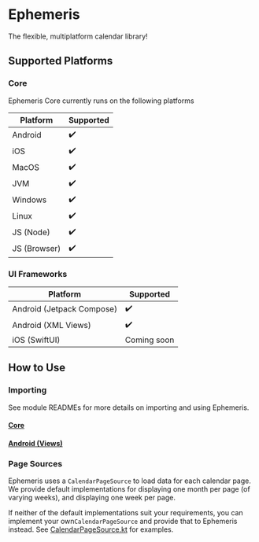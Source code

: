 # Ephemeris

The flexible, multiplatform calendar library!

## Supported Platforms

### Core

Ephemeris Core currently runs on the following platforms

| Platform | Supported |
| -- | -- |
| Android | ✔️ |
| iOS | ✔️ |
| MacOS | ✔️ |
| JVM | ✔️ |
| Windows | ✔️ |
| Linux | ✔️ |
| JS (Node) | ✔️ |
| JS (Browser) | ✔️ |

### UI Frameworks

| Platform | Supported |
| -- | -- |
| Android (Jetpack Compose) | ✔️ |
| Android (XML Views) | ✔️ |
| iOS (SwiftUI) | Coming soon |

## How to Use

### Importing

See module READMEs for more details on importing and using Ephemeris.

#### [Core](https://github.com/boswelja/Ephemeris/tree/main/core/README.md)

#### [Android (Views)](https://github.com/boswelja/Ephemeris/tree/main/android/views/README.md)

### Page Sources

Ephemeris uses a `CalendarPageSource` to load data for each calendar page.
We provide default implementations for displaying one month per page (of varying weeks), and displaying one week per page.

If neither of the default implementations suit your requirements, you can implement your own`CalendarPageSource` and provide that to Ephemeris instead.
See [CalendarPageSource.kt](https://github.com/boswelja/Ephemeris/blob/main/core/src/commonMain/kotlin/com/boswelja/ephemeris/core/data/CalendarPageSource.kt) for examples.
